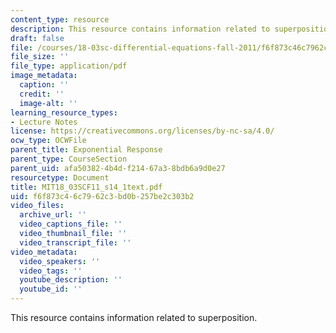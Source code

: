 ```yaml
---
content_type: resource
description: This resource contains information related to superposition.
draft: false
file: /courses/18-03sc-differential-equations-fall-2011/f6f873c46c7962c3bd0b257be2c303b2_MIT18_03SCF11_s14_1text.pdf
file_size: ''
file_type: application/pdf
image_metadata:
  caption: ''
  credit: ''
  image-alt: ''
learning_resource_types:
- Lecture Notes
license: https://creativecommons.org/licenses/by-nc-sa/4.0/
ocw_type: OCWFile
parent_title: Exponential Response
parent_type: CourseSection
parent_uid: afa50382-4b4d-f214-67a3-8bdb6a9d0e27
resourcetype: Document
title: MIT18_03SCF11_s14_1text.pdf
uid: f6f873c4-6c79-62c3-bd0b-257be2c303b2
video_files:
  archive_url: ''
  video_captions_file: ''
  video_thumbnail_file: ''
  video_transcript_file: ''
video_metadata:
  video_speakers: ''
  video_tags: ''
  youtube_description: ''
  youtube_id: ''
---
```

This resource contains information related to superposition.
